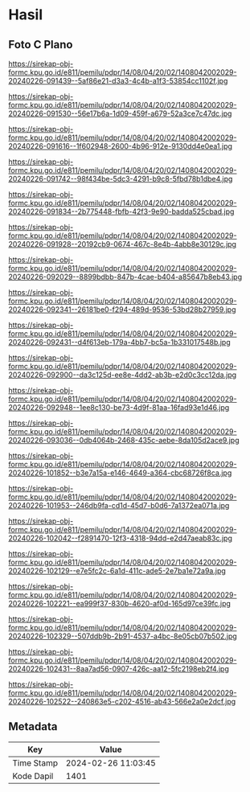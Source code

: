 # Hasil

## Foto C Plano

https://sirekap-obj-formc.kpu.go.id/e811/pemilu/pdpr/14/08/04/20/02/1408042002029-20240226-091439--5af86e21-d3a3-4c4b-a1f3-53854cc1102f.jpg

https://sirekap-obj-formc.kpu.go.id/e811/pemilu/pdpr/14/08/04/20/02/1408042002029-20240226-091530--56e17b6a-1d09-459f-a679-52a3ce7c47dc.jpg

https://sirekap-obj-formc.kpu.go.id/e811/pemilu/pdpr/14/08/04/20/02/1408042002029-20240226-091616--1f602948-2600-4b96-912e-9130dd4e0ea1.jpg

https://sirekap-obj-formc.kpu.go.id/e811/pemilu/pdpr/14/08/04/20/02/1408042002029-20240226-091742--98f434be-5dc3-4291-b9c8-5fbd78b1dbe4.jpg

https://sirekap-obj-formc.kpu.go.id/e811/pemilu/pdpr/14/08/04/20/02/1408042002029-20240226-091834--2b775448-fbfb-42f3-9e90-badda525cbad.jpg

https://sirekap-obj-formc.kpu.go.id/e811/pemilu/pdpr/14/08/04/20/02/1408042002029-20240226-091928--20192cb9-0674-467c-8e4b-4abb8e30129c.jpg

https://sirekap-obj-formc.kpu.go.id/e811/pemilu/pdpr/14/08/04/20/02/1408042002029-20240226-092029--8899bdbb-847b-4cae-b404-a85647b8eb43.jpg

https://sirekap-obj-formc.kpu.go.id/e811/pemilu/pdpr/14/08/04/20/02/1408042002029-20240226-092341--26181be0-f294-489d-9536-53bd28b27959.jpg

https://sirekap-obj-formc.kpu.go.id/e811/pemilu/pdpr/14/08/04/20/02/1408042002029-20240226-092431--d4f613eb-179a-4bb7-bc5a-1b331017548b.jpg

https://sirekap-obj-formc.kpu.go.id/e811/pemilu/pdpr/14/08/04/20/02/1408042002029-20240226-092900--da3c125d-ee8e-4dd2-ab3b-e2d0c3cc12da.jpg

https://sirekap-obj-formc.kpu.go.id/e811/pemilu/pdpr/14/08/04/20/02/1408042002029-20240226-092948--1ee8c130-be73-4d9f-81aa-16fad93e1d46.jpg

https://sirekap-obj-formc.kpu.go.id/e811/pemilu/pdpr/14/08/04/20/02/1408042002029-20240226-093036--0db4064b-2468-435c-aebe-8da105d2ace9.jpg

https://sirekap-obj-formc.kpu.go.id/e811/pemilu/pdpr/14/08/04/20/02/1408042002029-20240226-101852--b3e7a15a-e146-4649-a364-cbc68726f8ca.jpg

https://sirekap-obj-formc.kpu.go.id/e811/pemilu/pdpr/14/08/04/20/02/1408042002029-20240226-101953--246db9fa-cd1d-45d7-b0d6-7a1372ea071a.jpg

https://sirekap-obj-formc.kpu.go.id/e811/pemilu/pdpr/14/08/04/20/02/1408042002029-20240226-102042--f2891470-12f3-4318-94dd-e2d47aeab83c.jpg

https://sirekap-obj-formc.kpu.go.id/e811/pemilu/pdpr/14/08/04/20/02/1408042002029-20240226-102129--e7e5fc2c-6a1d-411c-ade5-2e7ba1e72a9a.jpg

https://sirekap-obj-formc.kpu.go.id/e811/pemilu/pdpr/14/08/04/20/02/1408042002029-20240226-102221--ea999f37-830b-4620-af0d-165d97ce39fc.jpg

https://sirekap-obj-formc.kpu.go.id/e811/pemilu/pdpr/14/08/04/20/02/1408042002029-20240226-102329--507ddb9b-2b91-4537-a4bc-8e05cb07b502.jpg

https://sirekap-obj-formc.kpu.go.id/e811/pemilu/pdpr/14/08/04/20/02/1408042002029-20240226-102431--8aa7ad56-0907-426c-aa12-5fc2198eb2f4.jpg

https://sirekap-obj-formc.kpu.go.id/e811/pemilu/pdpr/14/08/04/20/02/1408042002029-20240226-102522--240863e5-c202-4516-ab43-566e2a0e2dcf.jpg


## Metadata

| Key        | Value               |
| ---------- | ------------------- |
| Time Stamp | 2024-02-26 11:03:45 |
| Kode Dapil | 1401                |



